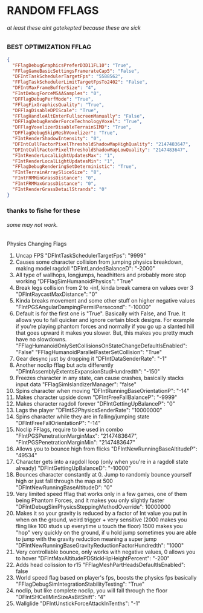 
# RANDOM FFLAGS      
###### at least these aint gatekepted because these are sick

### BEST OPTIMIZATION FFLAG

``` json
{
  "FFlagDebugGraphicsPreferD3D11FL10": "True",
  "FFlagGameBasicSettingsFramerateCap5": "False",
  "DFIntTaskSchedulerTargetFps": "5588562",
  "FFlagTaskSchedulerLimitTargetFpsTo2402": "False",
  "DFIntMaxFrameBufferSize": "4",
  "FIntDebugForceMSAASamples": "0",
  "DFFlagDebugPerfMode": "True",
  "FFlagFixGraphicsQuality": "True",
  "DFFlagDisableDPIScale": "True",
  "FFlagHandleAltEnterFullscreenManually": "False",
  "DFFlagDebugRenderForceTechnologyVoxel": "True",
  "DFFlagVoxelizerDisableTerrainSIMD": "True",
  "DFFlagDebugSkipMeshVoxelizer": "True",
  "FIntRenderShadowIntensity": "0",
  "DFIntCullFactorPixelThresholdShadowMapHighQuality": "2147483647",
  "DFIntCullFactorPixelThresholdShadowMapLowQuality": "2147483647",
  "FIntRenderLocalLightUpdatesMax": "1",
  "FIntRenderLocalLightUpdatesMin": "1",
  "FFlagDebugRenderingSetDeterministic": "True",
  "FIntTerrainArraySliceSize": "8",
  "FIntFRMMinGrassDistance": "0",
  "FIntFRMMaxGrassDistance": "0",
  "FIntRenderGrassDetailStrands": "0"
}
```

### thanks to fishe for these
###### some may not work.

Physics Changing Flags
1. Uncap FPS
"DFIntTaskSchedulerTargetFps": "9999"
2. Causes some character collision from jumping physics breakdown, making model ragdoll
"DFIntLandedBalanceD": "-2000"
3. All type of wallhops, longjumps, headhitters and probably more stop working
"DFFlagSimHumanoidPhysics": "True"
4. Break legs collision from 2 to -inf, kinda break camera on values over 3
"DFIntRaycastMaxDistance": "0"
5. Kinda breaks movement and some other stuff on higher negative values
"FIntPGSAngularDampingPermilPersecond": "-10000"
6. Default is for the first one is "True". Basically with False, and True. It allows you to fall quicker and ignore certain block designs. For example if you're playing phantom forces and normally if you go up a slanted hill that goes upward it makes you slower. But, this makes you pretty much have no slowdowns.
"FFlagHumanoidOnlySetCollisionsOnStateChangeDefaultIsEnabled": "False"
"FFlagHumanoidParallelFasterSetCollision": "True"
7. Gear desync just by dropping it
"DFIntDataSenderRate": "-1"
8. Another noclip fflag but acts differently
"DFIntAssemblyExtentsExpansionStudHundredth": "-150"
9. Freezes character in any state, can cause crashes, basically stacks input data
"FFlagSimIslandizerManager": "false"
10. Spins character when moving
"DFIntRunningBaseOrientationP": "-14"
11. Makes character upside down
"DFIntFreeFallBalanceP": "-9999"
12. Makes character ragdoll forever
"DFIntGettingUpBalanceP": "0"
13. Lags the player
"DFIntS2PhysicsSenderRate": "10000000"
14. Spins character while they are in falling/jumping state
"DFIntFreeFallOrientationP": "-14"
15. Noclip FFlags, require to be used in combo
"FIntPGSPenetrationMarginMax": "2147483647",
"FIntPGSPenetrationMarginMin": "2147483647"
16. Allows you to bounce high from flicks
"DFIntNewRunningBaseAltitudeP": "49534"
17. Character gets into a ragdoll loop (only when you're in a ragdoll state already)
"DFIntGettingUpBalanceD": "-10000"
18. Bounces character constantly at 0. Jump to randomly bounce yourself high or just fall through the map at 500
"DFIntNewRunningBaseAltitudeD": "0"
19. Very limited speed fflag that works only in a few games, one of them being Phantom Forces, and it makes you only slightly faster
"DFIntDebugSimPhysicsSteppingMethodOverride": 10000000
20. Makes it so your gravity is reduced by a factor of Int value you put in when on the ground, weird trigger + very sensitive (2000 makes you fling like 100 studs up everytime u touch the floor) 1500 makes you "hop" very quickly on the ground, if u hold jump sometimes you are able to jump with the gravity reduction meaning a super jump
"DFIntNewRunningBaseGravityReductionFactorHundredth": "1000"
21. Very controllable bounce, only works with negative values, 0 allows you to hover
"DFIntMaxAltitudePDStickHipHeightPercent": "-200"
22. Adds head colission to r15 
"FFlagMeshPartHeadsDefaultIsEnabled": false
23. World speed flag based on player's fps, boosts the physics fps basically
"FFlagDebugSimIntegrationStabilityTesting": "True"
24. noclip, but like complete noclip, you will fall through the floor
"DFIntSHCellMinSizeAsBitShift": "4"
25. Wallglide
"DFIntUnstickForceAttackInTenths": "-1"
